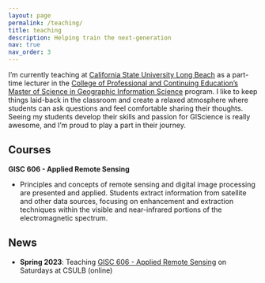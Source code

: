 ```yaml
---
layout: page
permalink: /teaching/
title: teaching
description: Helping train the next-generation
nav: true
nav_order: 3
---
```


I’m currently teaching at [California State University Long Beach](https://www.csulb.edu/) as a part-time lecturer in the [College of Professional and Continuing Education’s](https://www.cpace.csulb.edu/) [Master of Science in Geographic Information Science](https://www.cpace.csulb.edu/courses/degree-programs/master-of-science-in-geographic-information-science) program. I like to keep things laid-back in the classroom and create a relaxed atmosphere where students can ask questions and feel comfortable sharing their thoughts. Seeing my students develop their skills and passion for GIScience is really awesome, and I’m proud to play a part in their journey.

## Courses
**GISC 606 - Applied Remote Sensing**
* Principles and concepts of remote sensing and digital image processing are presented and applied. Students extract information from satellite and other data sources, focusing on enhancement and extraction techniques within the visible and near-infrared portions of the electromagnetic spectrum.

## News
* **Spring 2023**: Teaching [GISC 606 - Applied Remote Sensing](https://alex-pakalniskis.github.io/gisc606-spring2023/) on Saturdays at CSULB (online)
